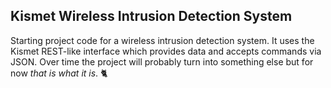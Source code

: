 ## Kismet Wireless Intrusion Detection System


Starting project code for a wireless intrusion detection system. It uses the Kismet REST-like interface which provides data and accepts commands via JSON. Over time the project will probably turn into something else but for now _that is what it is_. 🐈
